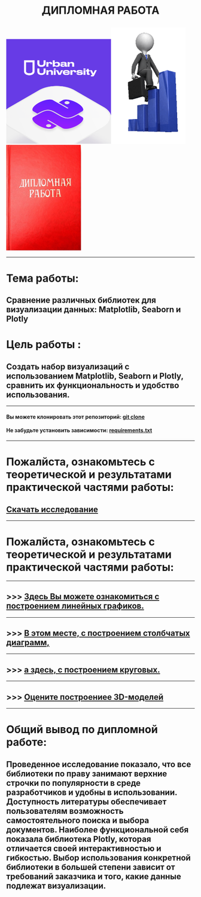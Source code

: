#  <p align="center"> ДИПЛОМНАЯ РАБОТА

<img src = 'https://github.com/AlexandrKuznetsov1/DegreeProject/blob/master/sketh_for_readme/UU_photo.png' width="280"><img src = 'https://github.com/AlexandrKuznetsov1/DegreeProject/blob/master/sketh_for_readme/my_way.gif' width="200"/><img src = 'https://github.com/AlexandrKuznetsov1/DegreeProject/blob/master/sketh_for_readme/Degree_work.jpg' width="200"/></p>


___________________________________________________________________________________________________________________________________________________________________________________________________________
# Тема работы:
## Сравнение различных библиотек для визуализации данных: Matplotlib, Seaborn и Plotly
# Цель работы :
## Создать набор визуализаций с использованием Matplotlib, Seaborn и Plotly, сравнить их функциональность и удобство использования.
___________________________________________________________________________________________________________________________________________________________________________________________________________

#### Вы можете клонировать этот репозиторий: [git clone](https://github.com/AlexandrKuznetsov1/DegreeProject)
#### Не забудьте установить зависимости: [requirements.txt](https://github.com/AlexandrKuznetsov1/DegreeProject/blob/master/requirements.txt)
___________________________________________________________________________________________________________________________________________________________________________________________________________
# Пожалйста, ознакомьтесь с теоретической и результатами практической частями работы: 
## [Скачать исследование](https://github.com/AlexandrKuznetsov1/DegreeProject/raw/refs/heads/master/Дипломная%20работа.docx)
___________________________________________________________________________________________________________________________________________________________________________________________________________
# Пожалйста, ознакомьтесь с теоретической и результатами практической частями работы:
___________________________________________________________________________________________________________________________________________________________________________________________________________
## >>> [Здесь Вы можете ознакомиться с построением линейных графиков.](https://github.com/AlexandrKuznetsov1/DegreeProject/blob/master/line_graphs/read_line_graphs.md)
___________________________________________________________________________________________________________________________________________________________________________________________________________
## >>> [В этом месте, с построением столбчатых диаграмм,](https://github.com/AlexandrKuznetsov1/DegreeProject/blob/master/bar_graphs/read_bar_graphs.md)
___________________________________________________________________________________________________________________________________________________________________________________________________________
## >>> [а здесь, с построением круговых.](https://github.com/AlexandrKuznetsov1/DegreeProject/blob/master/pie_charts/read_pie_charts.md)
___________________________________________________________________________________________________________________________________________________________________________________________________________
## >>> [Оцените построениее 3D-моделей](https://github.com/AlexandrKuznetsov1/DegreeProject/blob/master/3D_models/read_3D.md) 
___________________________________________________________________________________________________________________________________________________________________________________________________________
# Общий вывод по дипломной работе:
## Проведенное исследование показало, что все библиотеки по праву занимают верхние строчки по популярности в среде разработчиков и удобны в использовании. Доступность литературы обеспечивает пользователям возможность самостоятельного поиска и выбора документов. Наиболее функциональной себя показала библиотека Plotly, которая отличается своей интерактивностью и гибкостью. Выбор использования конкретной библиотеки в большей степени зависит от требований заказчика и того, какие данные подлежат визуализации.
